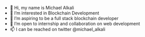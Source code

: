 - 👋 Hi, my name is Michael Alkali
- 👀 I’m interested in Blockchain Development
- 🌱 I’m aspiring to be a full stack blockchain developer
- 💞️ I’m open to internship and collaboration on web development
- 📫 I can be reached on twitter @michael_alkali

<!---
IronSyd/IronSyd is a ✨ special ✨ repository because its `README.md` (this file) appears on your GitHub profile.
You can click the Preview link to take a look at your changes.
--->

